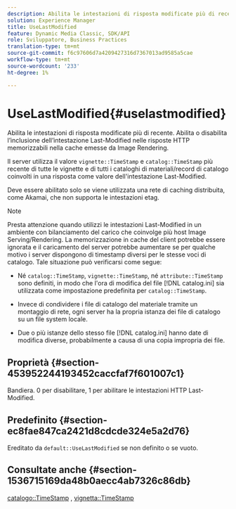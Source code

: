 ```yaml
---
description: Abilita le intestazioni di risposta modificate più di recente. Abilita o disabilita l’inclusione dell’intestazione Last-Modified nelle risposte HTTP memorizzabili nella cache emesse da Image Rendering.
solution: Experience Manager
title: UseLastModified
feature: Dynamic Media Classic, SDK/API
role: Sviluppatore, Business Practices
translation-type: tm+mt
source-git-commit: f6c97606d7a4209427316d7367013ad9585a5cae
workflow-type: tm+mt
source-wordcount: '233'
ht-degree: 1%

---
```



# UseLastModified{#uselastmodified}

Abilita le intestazioni di risposta modificate più di recente. Abilita o disabilita l’inclusione dell’intestazione Last-Modified nelle risposte HTTP memorizzabili nella cache emesse da Image Rendering.

Il server utilizza il valore `vignette::TimeStamp` e `catalog::TimeStamp` più recente di tutte le vignette e di tutti i cataloghi di materiali/record di catalogo coinvolti in una risposta come valore dell&#39;intestazione Last-Modified.

Deve essere abilitato solo se viene utilizzata una rete di caching distribuita, come Akamai, che non supporta le intestazioni etag.

>[!NOTE]
>
>Presta attenzione quando utilizzi le intestazioni Last-Modified in un ambiente con bilanciamento del carico che coinvolge più host Image Serving/Rendering. La memorizzazione in cache del client potrebbe essere ignorata e il caricamento del server potrebbe aumentare se per qualche motivo i server dispongono di timestamp diversi per le stesse voci di catalogo. Tale situazione può verificarsi come segue:

* Né `catalog::TimeStamp`, `vignette::TimeStamp`, né `attribute::TimeStamp` sono definiti, in modo che l&#39;ora di modifica del file [!DNL catalog.ini] sia utilizzata come impostazione predefinita per `catalog::TimeStamp`.

* Invece di condividere i file di catalogo del materiale tramite un montaggio di rete, ogni server ha la propria istanza dei file di catalogo su un file system locale.
* Due o più istanze dello stesso file [!DNL catalog.ini] hanno date di modifica diverse, probabilmente a causa di una copia impropria dei file.

## Proprietà {#section-453952244193452caccfaf7f601007c1}

Bandiera. 0 per disabilitare, 1 per abilitare le intestazioni HTTP Last-Modified.

## Predefinito {#section-ec8fae847ca2421d8cdcde324e5a2d76}

Ereditato da `default::UseLastModified` se non definito o se vuoto.

## Consultate anche {#section-1536715169da48b0aecc4ab7326c86db}

[catalogo::TimeStamp](../../../../../ir-api/material-cat/image-rendering-api-ref/c-ir-material-catalog/c-ir-material-data-reference/r-ir-timestamp-dataref.md#reference-6daf7973dc4f4b4e9e8165756db7c319) ,  [vignetta::TimeStamp](../../../../../ir-api/material-cat/image-rendering-api-ref/c-ir-material-catalog/c-ir-vignette-map-reference/r-ir-timestamp-vignette.md#reference-d57cdd40a6a645d199dbb1d56cc85bc1)
